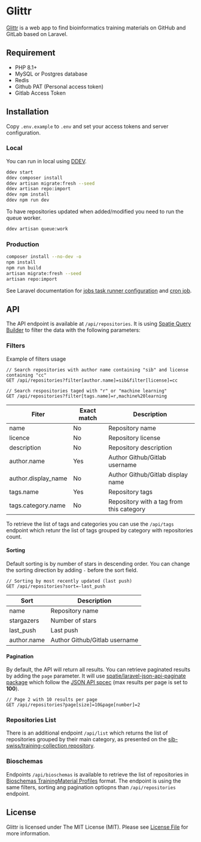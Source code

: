 # Glittr

[Glittr](https://glittr.org/) is a web app to find bioinformatics training materials on GitHub and GitLab based on Laravel.

## Requirement

- PHP 8.1+
- MySQL or Postgres database
- Redis
- Github PAT (Personal access token)
- Gitlab Access Token

## Installation

Copy `.env.example` to `.env` and set your access tokens and server configuration.

### Local

You can run in local using [DDEV](https://ddev.readthedocs.io/en/stable/).

```bash
ddev start
ddev composer install
ddev artisan migrate:fresh --seed
ddev artisan repo:import
ddev npm install
ddev npm run dev
```

To have repositories updated when added/modified you need to run the queue worker.

```bash
ddev artisan queue:work
```

### Production

```bash
composer install --no-dev -o
npm install
npm run build
artisan migrate:fresh --seed
artisan repo:import
```

See Laravel documentation for [jobs task runner configuration](https://laravel.com/docs/9.x/queues#running-the-queue-worker) and [cron job](https://laravel.com/docs/9.x/scheduling#running-the-scheduler).

## API

The API endpoint is available at `/api/repositories`. It is using [Spatie Query Builder](https://spatie.be/docs/laravel-query-builder/v5/introduction) to filter the data with the following parameters:

### Filters

Example of filters usage

```plaintext
// Search repositories with author name containing "sib" and license containing "cc"
GET /api/repositories?filter[author.name]=sib&filter[license]=cc

// Search respositories taged with "r" or "machine learning"
GET /api/repositories?filter[tags.name]=r,machine%20learning
```

| Fiter               | Exact match | Description                              |
| ------------------- | ----------- | ---------------------------------------- |
| name                | No          | Repository name                          |
| licence             | No          | Repository license                       |
| description         | No          | Repository description                   |
| author.name         | Yes         | Author Github/Gitlab username            |
| author.display_name | No          | Author Github/Gitlab display name        |
| tags.name           | Yes         | Repository tags                          |
| tags.category.name  | No          | Repository with a tag from this category |

To retrieve the list of tags and categories you can use the `/api/tags` endpoint which retunr the list of tags grouped by category with repositories count.

#### Sorting

Default sorting is by number of stars in descending order. You can change the sorting direction by adding `-` before the sort field.

```plaintext
// Sorting by most recently updated (last push)
GET /api/repositories?sort=-last_push
```

| Sort        | Description                   |
| ----------- | ----------------------------- |
| name        | Repository name               |
| stargazers  | Number of stars               |
| last_push   | Last push                     |
| author.name | Author Github/Gitlab username |

#### Pagination

By default, the API will return all results. You can retrieve paginated results by adding the `page` parameter. It will use [spatie/laravel-json-api-paginate package](https://github.com/spatie/laravel-json-api-paginate) which follow the [JSON API spcec](https://jsonapi.org/profiles/ethanresnick/cursor-pagination) (max results per page is set to **100**).

```plaintext
// Page 2 with 10 results per page
GET /api/repositories?page[size]=10&page[number]=2
```

### Repositories List

There is an additional endpoint `/api/list` which returns the list of repositories grouped by their main category, as presented on the [sib-swiss/training-collection repository](https://github.com/sib-swiss/training-collection).

### Bioschemas

Endpoints `/api/bioschemas` is available to retrieve the list of repositories in [Bioschemas TrainingMaterial Profiles](https://bioschemas.org/profiles/TrainingMaterial/1.0-RELEASE) format. The endpoint is using the same filters, sorting ang pagination optiopns than `/api/repositories` endpoint.

## License

Glittr is licensed under The MIT License (MIT). Please see [License File](LICENSE.md) for more information.
